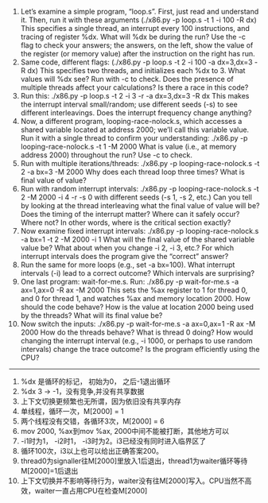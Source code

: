 1. Let’s examine a simple program, “loop.s”. First, just read and understand it. Then, run it with these arguments (./x86.py -p loop.s
-t 1 -i 100 -R dx) This specifies a single thread, an interrupt
every 100 instructions, and tracing of register %dx. What will %dx
be during the run? Use the -c flag to check your answers; the answers, on the left, show the value of the register (or memory value)
after the instruction on the right has run.
2. Same code, different flags: (./x86.py -p loop.s -t 2 -i 100
-a
dx=3,dx=3 -R dx) This specifies two threads, and initializes each
%dx to 3. What values will %dx see? Run with -c to check. Does
the presence of multiple threads affect your calculations? Is there a
race in this code?
3. Run this: ./x86.py -p loop.s -t 2 -i 3 -r -a dx=3,dx=3
-R dx This makes the interrupt interval small/random; use different seeds (-s) to see different interleavings. Does the interrupt
frequency change anything?
4. Now, a different program, looping-race-nolock.s, which accesses a shared variable located at address 2000; we’ll call this variable value. Run it with a single thread to confirm your understanding: ./x86.py -p
looping-race-nolock.s -t 1 -M 2000 What is value (i.e.,
at memory address 2000) throughout the run? Use -c to check.
5. Run with multiple iterations/threads: ./x86.py -p
looping-race-nolock.s -t 2 -a bx=3 -M 2000 Why does
each thread loop three times? What is final value of value?
6. Run with random interrupt intervals: ./x86.py -p
looping-race-nolock.s -t 2 -M 2000 -i 4 -r -s 0 with
different seeds (-s 1, -s 2, etc.) Can you tell by looking at the
thread interleaving what the final value of value will be? Does the
timing of the interrupt matter? Where can it safely occur? Where
not? In other words, where is the critical section exactly?
7. Now examine fixed interrupt intervals: ./x86.py -p
looping-race-nolock.s -a bx=1 -t 2 -M 2000 -i 1 What
will the final value of the shared variable value be? What about
when you change -i 2, -i 3, etc.? For which interrupt intervals
does the program give the “correct” answer?
8. Run the same for more loops (e.g., set -a bx=100). What interrupt intervals (-i) lead to a correct outcome? Which intervals are
surprising?
9. One last program: wait-for-me.s. Run: ./x86.py -p
wait-for-me.s -a ax=1,ax=0 -R ax -M 2000 This sets the
%ax register to 1 for thread 0, and 0 for thread 1, and watches %ax
and memory location 2000. How should the code behave? How is
the value at location 2000 being used by the threads? What will its
final value be?
10. Now switch the inputs: ./x86.py -p wait-for-me.s -a
ax=0,ax=1 -R ax -M 2000 How do the threads behave? What
is thread 0 doing? How would changing the interrupt interval (e.g.,
-i 1000, or perhaps to use random intervals) change the trace outcome? Is the program efficiently using the CPU?

---- 

1. %dx 是循环的标记， 初始为0， 之后-1退出循环
2. %dx 3 -> -1，没有竞争,并没有共享数据
3. 上下文切换更频繁也无所谓，因为依旧没有共享内存
4. 单线程，循环一次，M[2000] = 1
5. 两个线程没有交错，各循环3次，M[2000] = 6
6. mov 2000, %ax到mov %ax, 2000中间不能被打断，其他地方可以
7. -i1时为1， -i2时1， -i3时为2。i3已经没有同时进入临界区了
8. 循环100次，i3以上也可以给出正确答案200。
9. thread0为signaller往M[2000]里放入1后退出，thread1为waiter循环等待M[2000]=1后退出
10. 上下文切换并不影响等待行为，waiter没有往M[2000]写入。CPU当然不高效，waiter一直占用CPU在检查M[2000]

